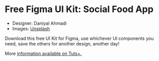 # Free Figma UI Kit: Social Food App

- Designer: Daniyal Ahmadi
- Images: [Unsplash](https://unsplash.com/)

Download this free UI Kit for Figma, use whichever UI components you need, save the others for another design, another day!

More [information available on Tuts+.](https://webdesign.tutsplus.com/articles/free-figma-ui-kit-social-food-app--cms-39838)

